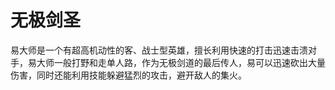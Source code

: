 # 无极剑圣

易大师是一个有超高机动性的客、战士型英雄，擅长利用快速的打击迅速击溃对手，易大师一般打野和走单人路，作为无极剑道的最后传人，易可以迅速砍出大量伤害，同时还能利用技能躲避猛烈的攻击，避开敌人的集火。
